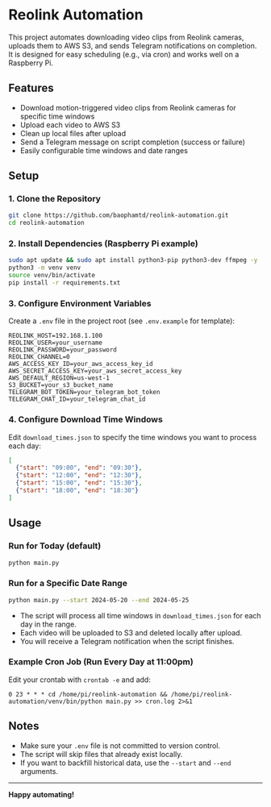 # Reolink Automation

This project automates downloading video clips from Reolink cameras, uploads them to AWS S3, and sends Telegram notifications on completion. It is designed for easy scheduling (e.g., via cron) and works well on a Raspberry Pi.

## Features
- Download motion-triggered video clips from Reolink cameras for specific time windows
- Upload each video to AWS S3
- Clean up local files after upload
- Send a Telegram message on script completion (success or failure)
- Easily configurable time windows and date ranges

## Setup

### 1. Clone the Repository
```bash
git clone https://github.com/baophamtd/reolink-automation.git
cd reolink-automation
```

### 2. Install Dependencies (Raspberry Pi example)
```bash
sudo apt update && sudo apt install python3-pip python3-dev ffmpeg -y
python3 -m venv venv
source venv/bin/activate
pip install -r requirements.txt
```

### 3. Configure Environment Variables
Create a `.env` file in the project root (see `.env.example` for template):
```
REOLINK_HOST=192.168.1.100
REOLINK_USER=your_username
REOLINK_PASSWORD=your_password
REOLINK_CHANNEL=0
AWS_ACCESS_KEY_ID=your_aws_access_key_id
AWS_SECRET_ACCESS_KEY=your_aws_secret_access_key
AWS_DEFAULT_REGION=us-west-1
S3_BUCKET=your_s3_bucket_name
TELEGRAM_BOT_TOKEN=your_telegram_bot_token
TELEGRAM_CHAT_ID=your_telegram_chat_id
```

### 4. Configure Download Time Windows
Edit `download_times.json` to specify the time windows you want to process each day:
```json
[
  {"start": "09:00", "end": "09:30"},
  {"start": "12:00", "end": "12:30"},
  {"start": "15:00", "end": "15:30"},
  {"start": "18:00", "end": "18:30"}
]
```

## Usage

### Run for Today (default)
```bash
python main.py
```

### Run for a Specific Date Range
```bash
python main.py --start 2024-05-20 --end 2024-05-25
```

- The script will process all time windows in `download_times.json` for each day in the range.
- Each video will be uploaded to S3 and deleted locally after upload.
- You will receive a Telegram notification when the script finishes.

### Example Cron Job (Run Every Day at 11:00pm)
Edit your crontab with `crontab -e` and add:
```
0 23 * * * cd /home/pi/reolink-automation && /home/pi/reolink-automation/venv/bin/python main.py >> cron.log 2>&1
```

## Notes
- Make sure your `.env` file is not committed to version control.
- The script will skip files that already exist locally.
- If you want to backfill historical data, use the `--start` and `--end` arguments.

---

**Happy automating!** 